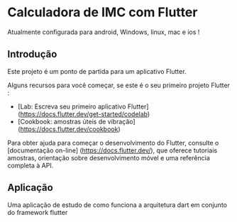 # Calculadora de IMC com Flutter

 Atualmente configurada para android, Windows, linux, mac e ios !

## Introdução

Este projeto é um ponto de partida para um aplicativo Flutter.

Alguns recursos para você começar, se este é o seu primeiro projeto Flutter :

- [Lab: Escreva seu primeiro aplicativo Flutter] (https://docs.flutter.dev/get-started/codelab)
- [Cookbook: amostras úteis de vibração] (https://docs.flutter.dev/cookbook)

Para obter ajuda para começar o desenvolvimento do Flutter, consulte o
[documentação on-line] (https://docs.flutter.dev/), que oferece tutoriais
amostras, orientação sobre desenvolvimento móvel e uma referência completa à API.

## Aplicação

Uma aplicação de estudo de como funciona a arquitetura dart em conjunto do framework flutter
